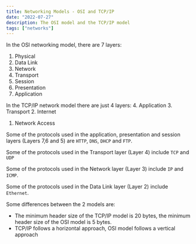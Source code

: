 ```yaml
---
title: Networking Models - OSI and TCP/IP
date: "2022-07-27"
description: The OSI model and the TCP/IP model
tags: ["networks"]
---
```

In the OSI networking model, there are 7 layers:
1. Physical 
2. Data Link
3. Network
4. Transport
5. Session
6. Presentation
7. Application

In the TCP/IP network model there are just 4 layers:
4. Application
3. Transport
2. Internet
1. Network Access

Some of the protocols used in the application, presentation and session layers (Layers 7,6 and 5) are `HTTP`, `DNS`, `DHCP` and `FTP`.

Some of the protocols used in the Transport layer (Layer 4) include `TCP` and `UDP`

Some of the protocols used in the Network layer (Layer 3) include `IP` and `ICMP`.

Some of the protocols used in the Data Link layer (Layer 2) include `Ethernet`.

Some differences between the 2 models are:
- The minimum header size of the TCP/IP model is 20 bytes, the minimum header size of the OSI model is 5 bytes.
- TCP/IP follows a horizontal approach, OSI model follows a vertical approach


